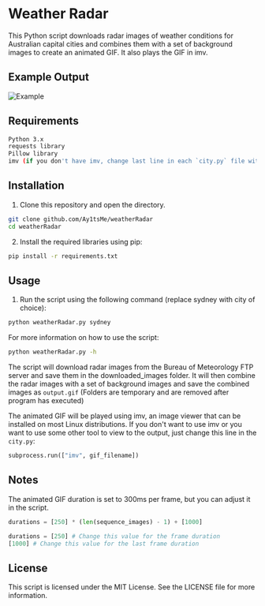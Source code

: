 # Weather Radar

This Python script downloads radar images of weather conditions for Australian capital cities and combines them with a set of background images to create an animated GIF. It also plays the GIF in imv.

## Example Output
![Example](https://0x0.st/H85L.gif)

## Requirements
```bash
Python 3.x
requests library
Pillow library
imv (if you don't have imv, change last line in each `city.py` file with the program of choice)
```
## Installation
1. Clone this repository and open the directory.
```bash
git clone github.com/Ay1tsMe/weatherRadar
cd weatherRadar
```

2. Install the required libraries using pip:
```bash
pip install -r requirements.txt
```

## Usage
1. Run the script using the following command (replace sydney with city of choice):
```bash
python weatherRadar.py sydney
```
For more information on how to use the script:
```bash
python weatherRadar.py -h
```

The script will download radar images from the Bureau of Meteorology FTP server and save them in the downloaded_images folder. It will then combine the radar images with a set of background images and save the combined images as `output.gif` (Folders are temporary and are removed after program has executed)

The animated GIF will be played using imv, an image viewer that can be installed on most Linux distributions. If you don't want to use imv or you want to use some other tool to view to the output, just change this line in the `city.py`:
```python
subprocess.run(["imv", gif_filename])
```

## Notes
The animated GIF duration is set to 300ms per frame, but you can adjust it in the script. 
```python
durations = [250] * (len(sequence_images) - 1) + [1000]

durations = [250] # Change this value for the frame duration
[1000] # Change this value for the last frame duration
```
## License
This script is licensed under the MIT License. See the LICENSE file for more information.
